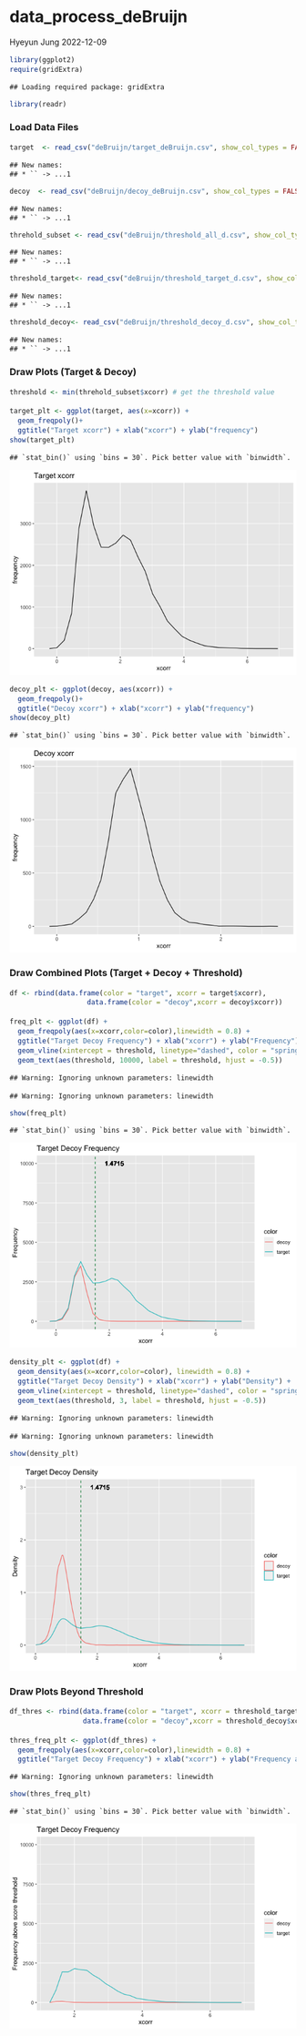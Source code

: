 data_process_deBruijn
================
Hyeyun Jung
2022-12-09

``` r
library(ggplot2)
require(gridExtra)
```

    ## Loading required package: gridExtra

``` r
library(readr)
```

### Load Data Files

``` r
target  <- read_csv("deBruijn/target_deBruijn.csv", show_col_types = FALSE)
```

    ## New names:
    ## * `` -> ...1

``` r
decoy  <- read_csv("deBruijn/decoy_deBruijn.csv", show_col_types = FALSE)
```

    ## New names:
    ## * `` -> ...1

``` r
threhold_subset <- read_csv("deBruijn/threshold_all_d.csv", show_col_types = FALSE)
```

    ## New names:
    ## * `` -> ...1

``` r
threshold_target<- read_csv("deBruijn/threshold_target_d.csv", show_col_types = FALSE)
```

    ## New names:
    ## * `` -> ...1

``` r
threshold_decoy<- read_csv("deBruijn/threshold_decoy_d.csv", show_col_types = FALSE)
```

    ## New names:
    ## * `` -> ...1

### Draw Plots (Target & Decoy)

``` r
threshold <- min(threhold_subset$xcorr) # get the threshold value

target_plt <- ggplot(target, aes(x=xcorr)) +
  geom_freqpoly()+
  ggtitle("Target xcorr") + xlab("xcorr") + ylab("frequency") 
show(target_plt)
```

    ## `stat_bin()` using `bins = 30`. Pick better value with `binwidth`.

![](data_process_deBruijn_files/figure-gfm/unnamed-chunk-3-1.png)<!-- -->

``` r
decoy_plt <- ggplot(decoy, aes(xcorr)) +
  geom_freqpoly()+
  ggtitle("Decoy xcorr") + xlab("xcorr") + ylab("frequency")  
show(decoy_plt)
```

    ## `stat_bin()` using `bins = 30`. Pick better value with `binwidth`.

![](data_process_deBruijn_files/figure-gfm/unnamed-chunk-4-1.png)<!-- -->

### Draw Combined Plots (Target + Decoy + Threshold)

``` r
df <- rbind(data.frame(color = "target", xcorr = target$xcorr),
                   data.frame(color = "decoy",xcorr = decoy$xcorr))

freq_plt <- ggplot(df) +
  geom_freqpoly(aes(x=xcorr,color=color),linewidth = 0.8) +
  ggtitle("Target Decoy Frequency") + xlab("xcorr") + ylab("Frequency") +
  geom_vline(xintercept = threshold, linetype="dashed", color = "springgreen4", linewidth = 1)+
  geom_text(aes(threshold, 10000, label = threshold, hjust = -0.5))
```

    ## Warning: Ignoring unknown parameters: linewidth

    ## Warning: Ignoring unknown parameters: linewidth

``` r
show(freq_plt)
```

    ## `stat_bin()` using `bins = 30`. Pick better value with `binwidth`.

![](data_process_deBruijn_files/figure-gfm/unnamed-chunk-5-1.png)<!-- -->

``` r
density_plt <- ggplot(df) +
  geom_density(aes(x=xcorr,color=color), linewidth = 0.8) +
  ggtitle("Target Decoy Density") + xlab("xcorr") + ylab("Density") +
  geom_vline(xintercept = threshold, linetype="dashed", color = "springgreen4", linewidth = 1)+
  geom_text(aes(threshold, 3, label = threshold, hjust = -0.5))
```

    ## Warning: Ignoring unknown parameters: linewidth

    ## Warning: Ignoring unknown parameters: linewidth

``` r
show(density_plt)
```

![](data_process_deBruijn_files/figure-gfm/unnamed-chunk-6-1.png)<!-- -->

### Draw Plots Beyond Threshold

``` r
df_thres <- rbind(data.frame(color = "target", xcorr = threshold_target$xcorr),
                  data.frame(color = "decoy",xcorr = threshold_decoy$xcorr))

thres_freq_plt <- ggplot(df_thres) +
  geom_freqpoly(aes(x=xcorr,color=color),linewidth = 0.8) +
  ggtitle("Target Decoy Frequency") + xlab("xcorr") + ylab("Frequency above score threshold")+ ylim(0,10000) 
```

    ## Warning: Ignoring unknown parameters: linewidth

``` r
show(thres_freq_plt)
```

    ## `stat_bin()` using `bins = 30`. Pick better value with `binwidth`.

![](data_process_deBruijn_files/figure-gfm/unnamed-chunk-7-1.png)<!-- -->

